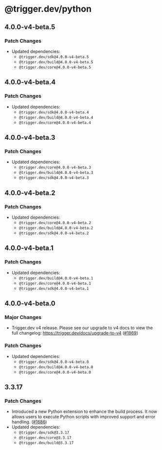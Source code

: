 # @trigger.dev/python

## 4.0.0-v4-beta.5

### Patch Changes

- Updated dependencies:
  - `@trigger.dev/sdk@4.0.0-v4-beta.5`
  - `@trigger.dev/build@4.0.0-v4-beta.5`
  - `@trigger.dev/core@4.0.0-v4-beta.5`

## 4.0.0-v4-beta.4

### Patch Changes

- Updated dependencies:
  - `@trigger.dev/sdk@4.0.0-v4-beta.4`
  - `@trigger.dev/build@4.0.0-v4-beta.4`
  - `@trigger.dev/core@4.0.0-v4-beta.4`

## 4.0.0-v4-beta.3

### Patch Changes

- Updated dependencies:
  - `@trigger.dev/core@4.0.0-v4-beta.3`
  - `@trigger.dev/build@4.0.0-v4-beta.3`
  - `@trigger.dev/sdk@4.0.0-v4-beta.3`

## 4.0.0-v4-beta.2

### Patch Changes

- Updated dependencies:
  - `@trigger.dev/core@4.0.0-v4-beta.2`
  - `@trigger.dev/build@4.0.0-v4-beta.2`
  - `@trigger.dev/sdk@4.0.0-v4-beta.2`

## 4.0.0-v4-beta.1

### Patch Changes

- Updated dependencies:
  - `@trigger.dev/build@4.0.0-v4-beta.1`
  - `@trigger.dev/core@4.0.0-v4-beta.1`
  - `@trigger.dev/sdk@4.0.0-v4-beta.1`

## 4.0.0-v4-beta.0

### Major Changes

- Trigger.dev v4 release. Please see our upgrade to v4 docs to view the full changelog: https://trigger.dev/docs/upgrade-to-v4 ([#1869](https://github.com/triggerdotdev/trigger.dev/pull/1869))

### Patch Changes

- Updated dependencies:
  - `@trigger.dev/sdk@4.0.0-v4-beta.0`
  - `@trigger.dev/build@4.0.0-v4-beta.0`
  - `@trigger.dev/core@4.0.0-v4-beta.0`

## 3.3.17

### Patch Changes

- Introduced a new Python extension to enhance the build process. It now allows users to execute Python scripts with improved support and error handling. ([#1686](https://github.com/triggerdotdev/trigger.dev/pull/1686))
- Updated dependencies:
  - `@trigger.dev/sdk@3.3.17`
  - `@trigger.dev/core@3.3.17`
  - `@trigger.dev/build@3.3.17`
